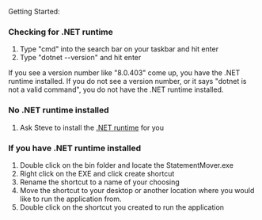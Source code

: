 Getting Started:

### Checking for .NET runtime
1. Type "cmd" into the search bar on your taskbar and hit enter
2. Type "dotnet --version" and hit enter

If you see a version number like "8.0.403" come up, you have the .NET runtime installed.
If you do not see a version number, or it says "dotnet is not a valid command", you do not have the .NET runtime installed.

### No .NET runtime installed
1. Ask Steve to install the [.NET runtime](https://dotnet.microsoft.com/en-us/download/dotnet/thank-you/sdk-8.0.403-windows-x64-installer) for you

### If you have .NET runtime installed
1. Double click on the bin folder and locate the StatementMover.exe
2. Right click on the EXE and click create shortcut
3. Rename the shortcut to a name of your choosing
4. Move the shortcut to your desktop or another location where you would like to run the application from.
5. Double click on the shortcut you created to run the application
